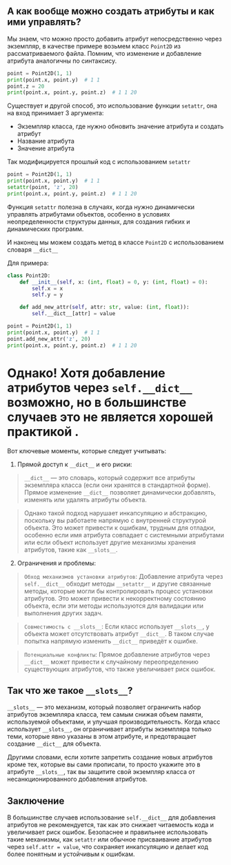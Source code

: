 ## А как вообще можно создать атрибуты и как ими управлять?

Мы знаем, что можно просто добавить атрибут непосредственно через экземпляр, в качестве примере возьмем класс `Point2D` из 
рассматриваемого файла. Помним, что изменение и добавление атрибута аналогичны по синтаксису.

```python
point = Point2D(1, 1)
print(point.x, point.y)  # 1 1
point.z = 20
print(point.x, point.y, point.z)  # 1 1 20
```

Существует и другой способ, это использование функции `setattr`, она на вход принимает 3 аргумента:
* Экземпляр класса, где нужно обновить значение атрибута и создать атрибут
* Название атрибута
* Значение атрибута

Так модифицируется прошлый код с использованием `setattr`

```python
point = Point2D(1, 1)
print(point.x, point.y)  # 1 1
setattr(point, 'z', 20)
print(point.x, point.y, point.z)  # 1 1 20
```

Функция `setattr` полезна в случаях, когда нужно динамически управлять атрибутами объектов, особенно в условиях неопределенности структуры данных, для создания гибких и динамических программ.

И наконец мы можем создать метод в классе `Point2D` с использованием словаря `__dict__`

Для примера:

```python
class Point2D:
    def __init__(self, x: (int, float) = 0, y: (int, float) = 0):
        self.x = x
        self.y = y

    def add_new_attr(self, attr: str, value: (int, float)):
        self.__dict__[attr] = value

point = Point2D(1, 1)
print(point.x, point.y)  # 1 1
point.add_new_attr('z', 20)
print(point.x, point.y, point.z)  # 1 1 20
```

# Однако! Хотя добавление атрибутов через `self.__dict__` возможно, но в большинстве случаев это не является хорошей практикой . 

Вот ключевые моменты, которые следует учитывать:

1. Прямой доступ к `__dict__` и его риски:

> `__dict__` — это словарь, который содержит все атрибуты экземпляра класса (если они хранятся в стандартной форме). Прямое изменение `__dict__` позволяет динамически добавлять, изменять или удалять атрибуты объекта.

> Однако такой подход нарушает инкапсуляцию и абстракцию, поскольку вы работаете напрямую с внутренней структурой объекта. Это может привести к ошибкам, трудным для отладки, особенно если имя атрибута совпадает с системными атрибутами или если объект использует другие механизмы хранения атрибутов, такие как `__slots__`.

2. Ограничения и проблемы:

> `Обход механизмов установки атрибутов`: Добавление атрибута через `self.__dict__` обходит методы `__setattr__` и другие связанные методы, которые могли бы контролировать процесс установки атрибутов. Это может привести к некорректному состоянию объекта, если эти методы используются для валидации или выполнения других задач.

> `Совместимость с __slots__`: Если класс использует `__slots__`, у объекта может отсутствовать атрибут `__dict__`. В таком случае попытка напрямую изменить `__dict__` приведёт к ошибке.

> `Потенциальные конфликты`: Прямое добавление атрибутов через `__dict__` может привести к случайному переопределению существующих атрибутов, что также увеличивает риск ошибок.

## Так что же такое `__slots__`?

`__slots__` — это механизм, который позволяет ограничить набор атрибутов экземпляра класса, тем самым снижая объем памяти, 
используемой объектами, и улучшая производительность. Когда класс использует `__slots__`, он ограничивает атрибуты 
экземпляра только теми, которые явно указаны в этом атрибуте, и предотвращает создание `__dict__` для объекта.

Другими словами, если хотите запретить создание новых атрибутов кроме тех, которые вы сами прописали, то просто укажите это в атрибуте `__slots__`, так вы
защитите свой экземпляр класса от несанкционированного добавления атрибутов.

## Заключение

В большинстве случаев использование `self.__dict__` для добавления атрибутов не рекомендуется, так как это снижает читаемость кода и увеличивает риск ошибок. 
Безопаснее и правильнее использовать такие механизмы, как `setattr` или обычное присваивание атрибутов через `self.attr = value`, 
что сохраняет инкапсуляцию и делает код более понятным и устойчивым к ошибкам.

